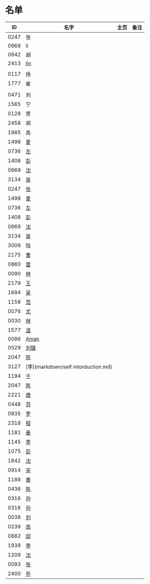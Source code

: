 
# 名单

|  ID    |  名字    |  主页    | 备注     |
| ---- | ---- | ---- | ---- |
| 0247 |  张  |      |      |
| 0968 |  li |      |      |
| 0642 |  胡  |      |      |
| 2413 |   [lin](markdown/2413) |   |      |
|      |      |      |      |
| 0117 | 扬   |      |      |
| 1777 | 崔   |      |      |
|  |      |      |      |
| 0471 |  刘  |      |      |
| 1565 |  宁  |      |      |
| 0128 |  贾  |      |
|2458  |  郑  |      |      |
|1985  |  高  |   |
|1498  |[夏](markdown/1498.md)|   |   |
|0736  |[左](markdown/0736-Aurora-Brief.md)    |
|1408  |[彭](markdown/1408-心林.md)     |      |
|0669  |[沈](markdown/0669沈.md)    |   |
|3134  |[吴](markdown/3134简介.md)    |   |
|0247  |[张](markdown/0247.md)    |   |
|1498  |[夏](markdown/1498.md)|   |   |
|0736  |[左](markdown/0736-Aurora-Brief.md)    |
|1408  |[彭](markdown/1408-心林.md)     |      |
|0669  |[沈](markdown/0669沈.md)    |   |
|3134  |[吴](markdown/3134简介.md)    |   |
|3009  |陆 |      |      
|2175  |[曹](markdown/2175.md)    |   |
|0860  |[雷](markdown/0860.md)|   |
|0090  |[林](markdown/0090.md)    |   |
|2179  |[王](markdown/2179-王.md)    |   |
|1694  |[吴](markdown/1694.md)   | |
|1158  |[范](markdown/1158.md)    |   |
|0076  |[尤](markdown/0076.md)    |   |
|0030  |[林](markdown/0030.md)    |   |
|1577  |[温](markdown/1577.md)    |   |
|0086  |[Aman](markdown/自我介绍.md)  |   |
|0529  |[刘璐](markdown/刘璐.md)    |   |
|2047  |[陈](markdown/2047.md)    |   |
|3127  |[李](markdown/self intorduction.md)    |   |
|1194  |[于](markdown/1194.md)    |   |
|2047  |[陈](markdown/2047.md)    |   |
|2221  |[唐](markdown/2221.md)   |  |
|0448  |[苏](markdown/0448.md)    |   |
|0935  |[罗](markdown/0935.md)    |   |
|2318  |[程](markdown/2318.md)    |   |	
|1181  |[姜](markdown/1181.md)    |   |	
|1145  |[李](markdown/1145.md)    |   |
|1075  |[彭](markdown/1075.md)    |   |
|1842  |[沈](markdown/1842.md)    |   |
|0914  |[宋](markdown/姓名：宋楷润.md)    |   |
|1188  |[黄](markdown/1188.md)    |   |
|0436  |[陈](markdown/0436.md)    |   |
|0316  |[孙](markdown/0316.md)    |   |
|0316  |[孙](markdown/0316.md)    |   |
|0038  |[刘](markdown/0038.md)    |   |
|0239  |[高](markdown/0239.md)    |   |
|0882  |[邱](markdown/邱子煜.md)  |    |
|1939  |[李](markdown/1939.md)    |   |
|1209  |[沈](markdown/1209.md)    |   |
|0093  |[张](markdown/0093.md)    |   |
|2400  |[乔](markdown/2400.md)    |   |
